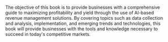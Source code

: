 
The objective of this book is to provide businesses with a comprehensive guide to maximizing profitability and yield through the use of AI-based revenue management solutions. By covering topics such as data collection and analysis, implementation, and emerging trends and technologies, this book will provide businesses with the tools and knowledge necessary to succeed in today's competitive markets.
